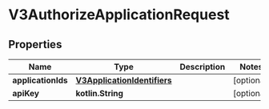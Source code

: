 
# V3AuthorizeApplicationRequest

## Properties
Name | Type | Description | Notes
------------ | ------------- | ------------- | -------------
**applicationIds** | [**V3ApplicationIdentifiers**](V3ApplicationIdentifiers.md) |  |  [optional]
**apiKey** | **kotlin.String** |  |  [optional]



